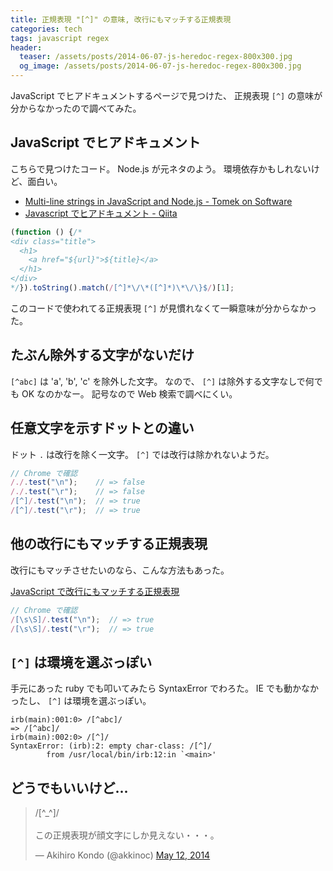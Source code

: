 ```yaml
---
title: 正規表現 "[^]" の意味, 改行にもマッチする正規表現
categories: tech
tags: javascript regex
header:
  teaser: /assets/posts/2014-06-07-js-heredoc-regex-800x300.jpg
  og_image: /assets/posts/2014-06-07-js-heredoc-regex-800x300.jpg
---
```


JavaScript でヒアドキュメントするページで見つけた、
正規表現 `[^]` の意味が分からなかったので調べてみた。

<!--more-->

## JavaScript でヒアドキュメント

こちらで見つけたコード。 Node.js が元ネタのよう。
環境依存かもしれないけど、面白い。

* [Multi-line strings in JavaScript and Node.js - Tomek on Software](http://tomasz.janczuk.org/2013/05/multi-line-strings-in-javascript-and.html)
* [Javascript でヒアドキュメント - Qiita](http://qiita.com/_shimizu/items/837b529de9f3302e315c)

```javascript
(function () {/*
<div class="title">
  <h1>
    <a href="${url}">${title}</a>
  </h1>
</div>
*/}).toString().match(/[^]*\/\*([^]*)\*\/\}$/)[1];
```

このコードで使われてる正規表現 `[^]` が見慣れなくて一瞬意味が分からなかった。

## たぶん除外する文字がないだけ

`[^abc]` は 'a', 'b', 'c' を除外した文字。
なので、 `[^]` は除外する文字なしで何でも OK なのかなー。
記号なので Web 検索で調べにくい。

## 任意文字を示すドットとの違い

ドット `.` は改行を除く一文字。
`[^]` では改行は除かれないようだ。

```javascript
// Chrome で確認
/./.test("\n");    // => false
/./.test("\r");    // => false
/[^]/.test("\n");  // => true
/[^]/.test("\r");  // => true
```

## 他の改行にもマッチする正規表現

改行にもマッチさせたいのなら、こんな方法もあった。

[JavaScript で改行にもマッチする正規表現](https://os0x.g.hatena.ne.jp/os0x/20080213/1202900650)

```javascript
// Chrome で確認
/[\s\S]/.test("\n");  // => true
/[\s\S]/.test("\r");  // => true
```

## `[^]` は環境を選ぶっぽい

手元にあった ruby でも叩いてみたら SyntaxError でわろた。
IE でも動かなかったし、 `[^]` は環境を選ぶっぽい。

```console
irb(main):001:0> /[^abc]/
=> /[^abc]/
irb(main):002:0> /[^]/
SyntaxError: (irb):2: empty char-class: /[^]/
        from /usr/local/bin/irb:12:in `<main>'
```

## どうでもいいけど...

<blockquote class="twitter-tweet"><p lang="ja" dir="ltr">/[^_^]/<br><br>この正規表現が顔文字にしか見えない・・・。</p>&mdash; Akihiro Kondo (@akkinoc) <a href="https://twitter.com/akkinoc/status/465800695296188417?ref_src=twsrc%5Etfw">May 12, 2014</a></blockquote> <script async src="https://platform.twitter.com/widgets.js" charset="utf-8"></script>
